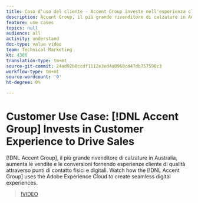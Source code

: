 ```yaml
---
title: Caso d'uso del cliente - Accent Group investe nell'esperienza cliente per stimolare le vendite
description: Accent Group, il più grande rivenditore di calzature in Australia, cresce le vendite e le conversioni offrendo ai clienti un'ottima esperienza attraverso i punti di contatto fisici e digitali. Scopri in che modo Accent Group utilizza Adobe Experience Cloud per creare esperienze digitali impeccabili.
feature: use cases
topics: null
audience: all
activity: understand
doc-type: value video
team: Technical Marketing
kt: 4386
translation-type: tm+mt
source-git-commit: 24ad92b0ccdf1112e3ed4a0968cd47db757598c3
workflow-type: tm+mt
source-wordcount: '0'
ht-degree: 0%

---
```



# Customer Use Case: [!DNL Accent Group] Invests in Customer Experience to Drive Sales

[!DNL Accent Group], il più grande rivenditore di calzature in Australia, aumenta le vendite e le conversioni fornendo esperienze cliente di qualità attraverso punti di contatto fisici e digitali. Watch how the [!DNL Accent Group] uses the Adobe Experience Cloud to create seamless digital experiences.

>[!VIDEO](https://video.tv.adobe.com/v/31505/?quality=12)

